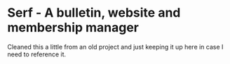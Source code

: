 # Serf - A bulletin, website and membership manager

Cleaned this a little from an old project and just keeping it up here in case I need to reference it.